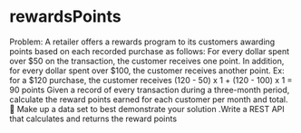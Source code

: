 # rewardsPoints
Problem: A retailer offers a rewards program to its customers awarding points based on each recorded purchase as follows:   For every dollar spent over $50 on the transaction, the customer receives one point. In addition, for every dollar spent over $100, the customer receives another point. Ex: for a $120 purchase, the customer receives (120 - 50) x 1 + (120 - 100) x 1 = 90 points Given a record of every transaction during a three-month period, calculate the reward points earned for each customer per month and total.   Make up a data set to best demonstrate your solution .Write a REST API that calculates and returns the reward points
